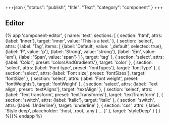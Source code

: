 +++json
{
  "status": "publish",
  "title": "Text",
  "category": "component"
}
+++

## Editor

{%
  app 'component-editor', {
    name: 'text',
    sections: [
      {
        section: 'html',
        attrs: {label: 'Inner'},
        target: 'inner',
        value: 'This is a text.'
      },
      {
        section: 'select',
        attrs: {
          label: 'Tag',
          items: [
            {label: 'Default', value: '_default', selected: true},
            {label: 'P', value: 'p'},
            {label: 'Strong', value: 'strong'},
            {label: 'Em', value: 'em'},
            {label: 'Span', value: 'span'}
          ]
        },
        target: 'tag'
      },
      {
        section: 'select',
        attrs: {label: 'Color', preset: 'colorsAndGradients'},
        target: 'color'
      },
      {
        section: 'select',
        attrs: {label: 'Font type', preset: 'fontTypes'},
        target: 'fontType'
      },
      {
        section: 'select',
        attrs: {label: 'Font size', preset: 'fontSizes'},
        target: 'fontSize'
      },
      {
        section: 'select',
        attrs: {label: 'Font weight', preset: 'fontWeights'},
        target: 'fontWeight'
      },
      {
        section: 'select',
        attrs: {label: 'Text align', preset: 'textAligns'},
        target: 'textAlign'
      },
      {
        section: 'select',
        attrs: {label: 'Text transform', preset: 'textTransforms'},
        target: 'textTransform'
      },
      {
        section: 'switch',
        attrs: {label: 'Italic'},
        target: 'italic'
      },
      {
        section: 'switch',
        attrs: {label: 'Underline'},
        target: 'underline'
      },
      {
        section: 'css',
        attrs: {
          label: 'Style deep',
          placeholder: ':host, .root, .any { ... }'
        },
        target: 'styleDeep'
      }
    ]
  }
%}{% endapp %}
